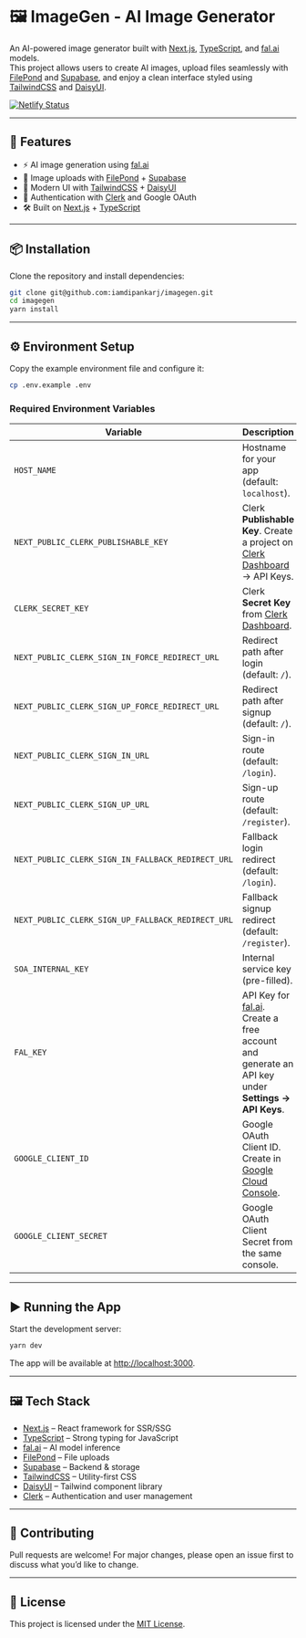 # 🖼️ ImageGen - AI Image Generator

An AI-powered image generator built with [Next.js](https://nextjs.org/), [TypeScript](https://www.typescriptlang.org/), and [fal.ai](https://fal.ai/) models.  
This project allows users to create AI images, upload files seamlessly with [FilePond](https://pqina.nl/filepond/) and [Supabase](https://supabase.com/), and enjoy a clean interface styled using [TailwindCSS](https://tailwindcss.com/) and [DaisyUI](https://daisyui.com/).

[![Netlify Status](https://api.netlify.com/api/v1/badges/7ba5c558-ae1b-4d16-8265-98786ab12d71/deploy-status)](https://app.netlify.com/projects/splendid-paprenjak-e8601a/deploys)

---

## 🚀 Features

- ⚡ AI image generation using [fal.ai](https://fal.ai/)  
- 📂 Image uploads with [FilePond](https://pqina.nl/filepond/) + [Supabase](https://supabase.com/)  
- 🎨 Modern UI with [TailwindCSS](https://tailwindcss.com/) + [DaisyUI](https://daisyui.com/)  
- 🔑 Authentication with [Clerk](https://clerk.com/) and Google OAuth  
- 🛠️ Built on [Next.js](https://nextjs.org/) + [TypeScript](https://www.typescriptlang.org/)

---

## 📦 Installation

Clone the repository and install dependencies:

```bash
git clone git@github.com:iamdipankarj/imagegen.git
cd imagegen
yarn install
```

---

## ⚙️ Environment Setup

Copy the example environment file and configure it:

```bash
cp .env.example .env
```

### Required Environment Variables

| Variable | Description |
|----------|-------------|
| `HOST_NAME` | Hostname for your app (default: `localhost`). |
| `NEXT_PUBLIC_CLERK_PUBLISHABLE_KEY` | Clerk **Publishable Key**. Create a project on [Clerk Dashboard](https://dashboard.clerk.com/) → API Keys. |
| `CLERK_SECRET_KEY` | Clerk **Secret Key** from [Clerk Dashboard](https://dashboard.clerk.com/). |
| `NEXT_PUBLIC_CLERK_SIGN_IN_FORCE_REDIRECT_URL` | Redirect path after login (default: `/`). |
| `NEXT_PUBLIC_CLERK_SIGN_UP_FORCE_REDIRECT_URL` | Redirect path after signup (default: `/`). |
| `NEXT_PUBLIC_CLERK_SIGN_IN_URL` | Sign-in route (default: `/login`). |
| `NEXT_PUBLIC_CLERK_SIGN_UP_URL` | Sign-up route (default: `/register`). |
| `NEXT_PUBLIC_CLERK_SIGN_IN_FALLBACK_REDIRECT_URL` | Fallback login redirect (default: `/login`). |
| `NEXT_PUBLIC_CLERK_SIGN_UP_FALLBACK_REDIRECT_URL` | Fallback signup redirect (default: `/register`). |
| `SOA_INTERNAL_KEY` | Internal service key (pre-filled). |
| `FAL_KEY` | API Key for [fal.ai](https://fal.ai/). Create a free account and generate an API key under **Settings → API Keys**. |
| `GOOGLE_CLIENT_ID` | Google OAuth Client ID. Create in [Google Cloud Console](https://console.cloud.google.com/apis/credentials). |
| `GOOGLE_CLIENT_SECRET` | Google OAuth Client Secret from the same console. |

---

## ▶️ Running the App

Start the development server:

```bash
yarn dev
```

The app will be available at [http://localhost:3000](http://localhost:3000).

---

## 🖼️ Tech Stack

- [Next.js](https://nextjs.org/) – React framework for SSR/SSG  
- [TypeScript](https://www.typescriptlang.org/) – Strong typing for JavaScript  
- [fal.ai](https://fal.ai/) – AI model inference  
- [FilePond](https://pqina.nl/filepond/) – File uploads  
- [Supabase](https://supabase.com/) – Backend & storage  
- [TailwindCSS](https://tailwindcss.com/) – Utility-first CSS  
- [DaisyUI](https://daisyui.com/) – Tailwind component library  
- [Clerk](https://clerk.com/) – Authentication and user management  

---

## 🤝 Contributing

Pull requests are welcome! For major changes, please open an issue first to discuss what you’d like to change.

---

## 📜 License

This project is licensed under the [MIT License](LICENSE).  
